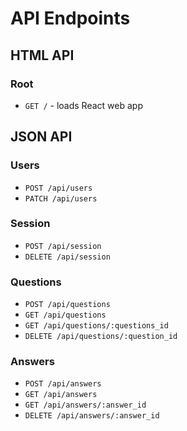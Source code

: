 # API Endpoints

## HTML API

### Root

- `GET /` - loads React web app

## JSON API

### Users

- `POST /api/users`
- `PATCH /api/users`

### Session

- `POST /api/session`
- `DELETE /api/session`

### Questions
- `POST /api/questions`
- `GET /api/questions`
- `GET /api/questions/:questions_id`
- `DELETE /api/questions/:question_id`

### Answers
- `POST /api/answers`
- `GET /api/answers`
- `GET /api/answers/:answer_id`
- `DELETE /api/answers/:answer_id`
